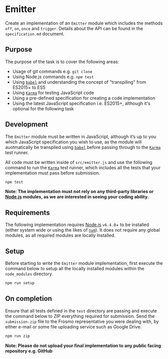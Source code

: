 # Emitter

Create an implementation of an `Emitter` module which includes the methods `off`, `on`, `once` and `trigger`. Details about the API can be found in the `specification.md` document.

## Purpose
The purpose of the task is to cover the following areas:

* Usage of git commands e.g. `git clone`
* Using Node.js commands e.g. `npm test`
* Using [`babel`](https://babeljs.io) and understanding the concept of "transpiling" from ES2015+ to ES5
* Using [`Karma`](https://karma-runner.github.io) for testing JavaScript code
* Using a pre-defined specification for creating a code implementation
* Using the latest JavaScript specification i.e. ES2015+, although it's optional for the following task

## Development
The `Emitter` module must be written in JavaScript, although it’s up to you which JavaScript specification you wish to use, as the module will auotmatically be transpiled using [`babel`](https://babeljs.io) before passing through to the [`Karma`](https://karma-runner.github.io) test runner.

All code must be written inside of `src/emitter.js` and use the following command to run the [`Karma`](https://karma-runner.github.io) test runner, which includes all the tests that your implementation must pass before submission.

```bash
npm test
```

**Note: The implementation must not rely on any third-party libraries or [Node.js](https://nodejs.org) modules, as we are interested in seeing your coding ability.**

## Requirements
The following implementation requires [Node.js](https://nodejs.org) `v6.4.0`+ to be installed (either system wide or using the likes of [`nvm`](https://github.com/creationix/nvm)). It does not require any global modules, as all required modules are locally installed.

## Setup
Before starting to write the `Emitter` module implementation, first execute the command below to setup all the locally installed modules within the `node_modules` directory.

```bash
npm run setup
```

## On completion
Ensure that all tests defined in the `test` directory are passing and execute the command below to ZIP everything required for submission. Send the `submission.zip` file to the Frosmo representative you were dealing with, by either e-mail or some file uploading service such as Google Drive.

```bash
npm run zip
```

**Note: Please do not upload your final implementation to any public facing repository e.g. GitHub**
